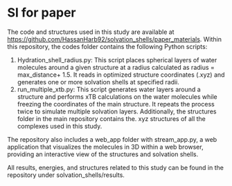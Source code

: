# SI for paper

The code and structures used in this study are available at https://github.com/HassanHarb92/solvation_shells/paper_materials. Within this repository, the codes folder contains the following Python scripts:
1.	Hydration_shell_radius.py: This script places spherical layers of water molecules around a given structure at a radius calculated as radius = max_distance+ 1.5. It reads in optimized structure coordinates (.xyz) and generates one or more solvation shells at specified radii.
2.	run_multiple_xtb.py: This script generates water layers around a structure and performs xTB calculations on the water molecules while freezing the coordinates of the main structure. It repeats the process twice to simulate multiple solvation layers.
Additionally, the structures folder in the main repository contains the. xyz structures of all the complexes used in this study.

The repository also includes a web_app folder with stream_app.py, a web application that visualizes the molecules in 3D within a web browser, providing an interactive view of the structures and solvation shells.

All results, energies, and structures related to this study can be found in the repository under solvation_shells/results.


